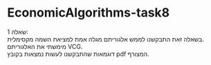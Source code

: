 # EconomicAlgorithms-task8
שאלה 1:  <br />
בשאלה זאת התבקשנו לממש אלגוריתם מגלה אמת למציאת השמה מקסימלית.  <br />
מימשתי את האלגוריתם VCG.  <br />
דוגמאות שהתבקשנו לעשות נמצאות בקובץ pdf המצורף.
